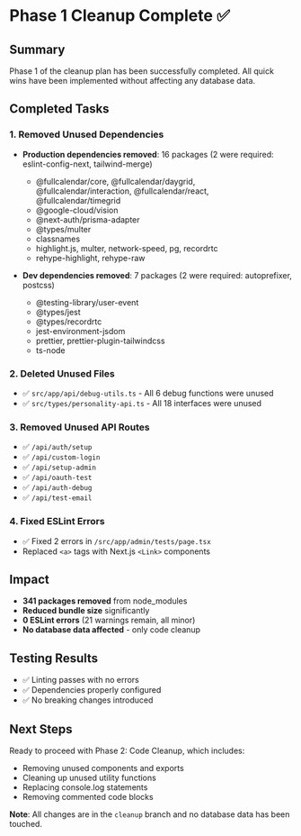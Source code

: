 # Phase 1 Cleanup Complete ✅

## Summary
Phase 1 of the cleanup plan has been successfully completed. All quick wins have been implemented without affecting any database data.

## Completed Tasks

### 1. Removed Unused Dependencies
- **Production dependencies removed**: 16 packages (2 were required: eslint-config-next, tailwind-merge)
  - @fullcalendar/core, @fullcalendar/daygrid, @fullcalendar/interaction, @fullcalendar/react, @fullcalendar/timegrid
  - @google-cloud/vision
  - @next-auth/prisma-adapter
  - @types/multer
  - classnames
  - highlight.js, multer, network-speed, pg, recordrtc
  - rehype-highlight, rehype-raw

- **Dev dependencies removed**: 7 packages (2 were required: autoprefixer, postcss)
  - @testing-library/user-event
  - @types/jest
  - @types/recordrtc
  - jest-environment-jsdom
  - prettier, prettier-plugin-tailwindcss
  - ts-node

### 2. Deleted Unused Files
- ✅ `src/app/api/debug-utils.ts` - All 6 debug functions were unused
- ✅ `src/types/personality-api.ts` - All 18 interfaces were unused

### 3. Removed Unused API Routes
- ✅ `/api/auth/setup`
- ✅ `/api/custom-login`
- ✅ `/api/setup-admin`
- ✅ `/api/oauth-test`
- ✅ `/api/auth-debug`
- ✅ `/api/test-email`

### 4. Fixed ESLint Errors
- ✅ Fixed 2 errors in `/src/app/admin/tests/page.tsx`
- Replaced `<a>` tags with Next.js `<Link>` components

## Impact
- **341 packages removed** from node_modules
- **Reduced bundle size** significantly
- **0 ESLint errors** (21 warnings remain, all minor)
- **No database data affected** - only code cleanup

## Testing Results
- ✅ Linting passes with no errors
- ✅ Dependencies properly configured
- ✅ No breaking changes introduced

## Next Steps
Ready to proceed with Phase 2: Code Cleanup, which includes:
- Removing unused components and exports
- Cleaning up unused utility functions
- Replacing console.log statements
- Removing commented code blocks

**Note**: All changes are in the `cleanup` branch and no database data has been touched.